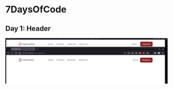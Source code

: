 # 7DaysOfCode

## Day 1: Header
![proof](https://raw.githubusercontent.com/petry078/7DaysOfCode/main/proof.png)
